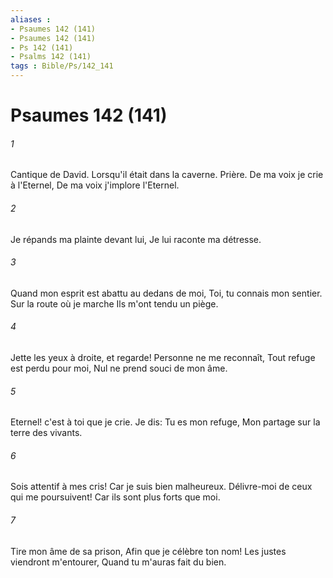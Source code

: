 ```yaml
---
aliases : 
- Psaumes 142 (141)
- Psaumes 142 (141)
- Ps 142 (141)
- Psalms 142 (141)
tags : Bible/Ps/142_141
---
```


# Psaumes 142 (141)

###### 1
Cantique de David. Lorsqu'il était dans la caverne. Prière. De ma voix je crie à l'Eternel, De ma voix j'implore l'Eternel.
###### 2
Je répands ma plainte devant lui, Je lui raconte ma détresse.
###### 3
Quand mon esprit est abattu au dedans de moi, Toi, tu connais mon sentier. Sur la route où je marche Ils m'ont tendu un piège.
###### 4
Jette les yeux à droite, et regarde! Personne ne me reconnaît, Tout refuge est perdu pour moi, Nul ne prend souci de mon âme.
###### 5
Eternel! c'est à toi que je crie. Je dis: Tu es mon refuge, Mon partage sur la terre des vivants.
###### 6
Sois attentif à mes cris! Car je suis bien malheureux. Délivre-moi de ceux qui me poursuivent! Car ils sont plus forts que moi.
###### 7
Tire mon âme de sa prison, Afin que je célèbre ton nom! Les justes viendront m'entourer, Quand tu m'auras fait du bien.

